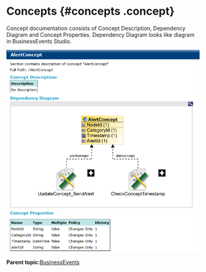 # Concepts {#concepts .concept}

Concept documentation consists of Concept Description, Dependency Diagram and Concept Properties. Dependency Diagram looks like diagram in BusinessEvents Studio.

![Concept documentation](img/concept/concept.png "Concept documentation")

**Parent topic:**[BusinessEvents](../../../core/documentation_modules/be/be.md)

